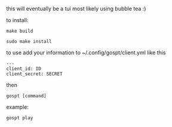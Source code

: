 this will eventually be a tui most likely using bubble tea :)

to install:

```make build```

```sudo make install```

to use add your information to ~/.config/gospt/client.yml like this

```
---
client_id: ID
client_secret: SECRET
```

then

```gospt [command]```

example:

```gospt play```
